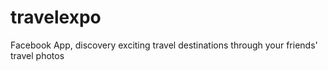 travelexpo
==========

Facebook App, discovery exciting travel destinations through your friends' travel photos